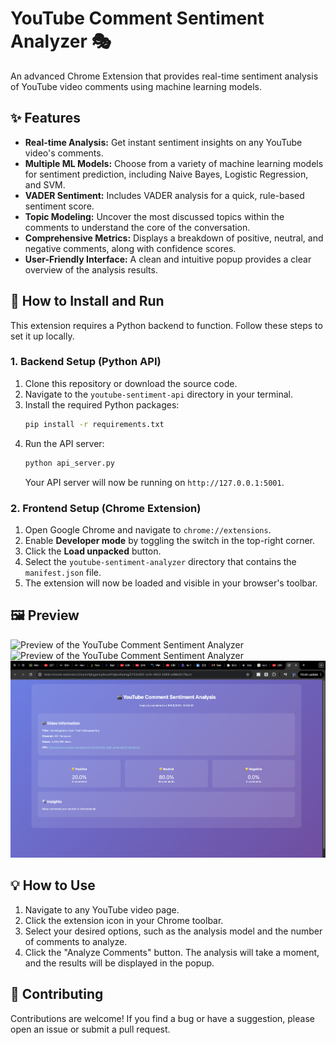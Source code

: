 # YouTube Comment Sentiment Analyzer 🎭

An advanced Chrome Extension that provides real-time sentiment analysis of YouTube video comments using machine learning models.

## ✨ Features

- **Real-time Analysis:** Get instant sentiment insights on any YouTube video's comments.
- **Multiple ML Models:** Choose from a variety of machine learning models for sentiment prediction, including Naive Bayes, Logistic Regression, and SVM.
- **VADER Sentiment:** Includes VADER analysis for a quick, rule-based sentiment score.
- **Topic Modeling:** Uncover the most discussed topics within the comments to understand the core of the conversation.
- **Comprehensive Metrics:** Displays a breakdown of positive, neutral, and negative comments, along with confidence scores.
- **User-Friendly Interface:** A clean and intuitive popup provides a clear overview of the analysis results.

## 🚀 How to Install and Run

This extension requires a Python backend to function. Follow these steps to set it up locally.

### 1. Backend Setup (Python API)

1.  Clone this repository or download the source code.
2.  Navigate to the `youtube-sentiment-api` directory in your terminal.
3.  Install the required Python packages:
    ```bash
    pip install -r requirements.txt
    ```
4.  Run the API server:
    ```bash
    python api_server.py
    ```
    Your API server will now be running on `http://127.0.0.1:5001`.

### 2. Frontend Setup (Chrome Extension)

1.  Open Google Chrome and navigate to `chrome://extensions`.
2.  Enable **Developer mode** by toggling the switch in the top-right corner.
3.  Click the **Load unpacked** button.
4.  Select the `youtube-sentiment-analyzer` directory that contains the `manifest.json` file.
5.  The extension will now be loaded and visible in your browser's toolbar.

## 🖼️ Preview

![Preview of the YouTube Comment Sentiment Analyzer](Youtube-sentiment-analyser/youtube-sentiment-api/images/sentiment_1.png)
![Preview of the YouTube Comment Sentiment Analyzer]([Youtube-sentiment-analyser/youtube-sentiment-api/images/sentiment_2.png](https://github.com/AkshatThecoder/Youtube-sentiment-analyser/blob/main/youtube-sentiment-analyzer/youtube-sentiment-api/images/sentiment_2.png?raw=true))
![abc](https://raw.githubusercontent.com/AkshatThecoder/Youtube-sentiment-analyser/refs/heads/main/youtube-sentiment-analyzer/youtube-sentiment-api/images/sentiment_2.png)

## 💡 How to Use

1.  Navigate to any YouTube video page.
2.  Click the extension icon in your Chrome toolbar.
3.  Select your desired options, such as the analysis model and the number of comments to analyze.
4.  Click the "Analyze Comments" button. The analysis will take a moment, and the results will be displayed in the popup.

## 🤝 Contributing

Contributions are welcome! If you find a bug or have a suggestion, please open an issue or submit a pull request.
